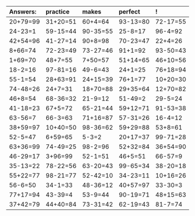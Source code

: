 | Answers: | practice | makes | perfect | ! |
| :--- | :--- | :--- | :--- | :--- |
| 20+79=99 | 31+20=51 | 60+4=64 | 93-13=80 | 72-17=55 | 
| 24-23=1 | 59-15=44 | 90-35=55 | 25-8=17 | 96-4=92 | 
| 42+54=96 | 41-27=14 | 90+8=98 | 70-23=47 | 22+4=26 | 
| 8+66=74 | 72-23=49 | 73-27=46 | 91+1=92 | 93-50=43 | 
| 1+69=70 | 48+7=55 | 7+50=57 | 51+14=65 | 46+10=56 | 
| 18-2=16 | 97-81=16 | 49-6=43 | 24+1=25 | 76+18=94 | 
| 55-1=54 | 28+63=91 | 24+15=39 | 76+1=77 | 10+20=30 | 
| 74-48=26 | 24+7=31 | 18+70=88 | 29+35=64 | 12+70=82 | 
| 46+8=54 | 68-36=32 | 21-9=12 | 51-49=2 | 29-5=24 | 
| 41-18=23 | 67+5=72 | 65-21=44 | 59+12=71 | 91-53=38 | 
| 63-56=7 | 66-3=63 | 71+16=87 | 57-31=26 | 16-4=12 | 
| 38+59=97 | 10+40=50 | 98-36=62 | 59+29=88 | 53+8=61 | 
| 52-5=47 | 6+59=65 | 5-3=2 | 20+17=37 | 99-71=28 | 
| 63+36=99 | 74-49=25 | 98-2=96 | 52+32=84 | 36+54=90 | 
| 46-29=17 | 3+96=99 | 52-1=51 | 46+5=51 | 66-57=9 | 
| 35-13=22 | 78-22=56 | 63-20=43 | 99-65=34 | 38-20=18 | 
| 55+22=77 | 98-21=77 | 52-42=10 | 34-23=11 | 10+16=26 | 
| 56-6=50 | 34-1=33 | 48-36=12 | 40+57=97 | 33-30=3 | 
| 77+17=94 | 43-39=4 | 53-9=44 | 90-19=71 | 48+15=63 | 
| 37+42=79 | 44+40=84 | 73-31=42 | 62-19=43 | 81-7=74 | 
